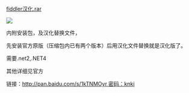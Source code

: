 [fiddler汉化.rar](attachments/C9D217C1790C4659804D3A5C6BDD0BA3fiddler汉化.rar)

![](https://gitee.com/hxc8/images7/raw/master/img/202407190804196.jpg)

内附安装包，及汉化替换文件，

先安装官方原版（压缩包内已有两个版本）后用汉化文件替换就是汉化版了。

需要.net2,.NET4

其他详细见官方



链接：http://pan.baidu.com/s/1kTNMOyr 密码：knki